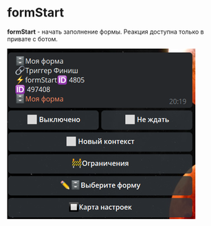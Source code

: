 # formStart

**formStart** - начать заполнение формы. Реакция доступна только в привате с ботом.

![](./1.png)





